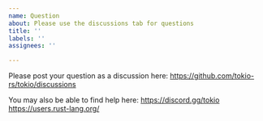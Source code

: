 ```yaml
---
name: Question
about: Please use the discussions tab for questions
title: ''
labels: ''
assignees: ''

---
```


Please post your question as a discussion here:
https://github.com/tokio-rs/tokio/discussions


You may also be able to find help here:
https://discord.gg/tokio
https://users.rust-lang.org/
